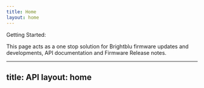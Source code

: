 ```yaml
---
title: Home
layout: home
---
```


Getting Started:

This page acts as a one stop solution for Brightblu firmware updates and developments, API documentation and Firmware Release notes.


---
title: API
layout: home
---